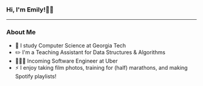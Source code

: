 ### Hi, I'm Emily!👋🏼

---

### About Me
- 🐝 I study Computer Science at Georgia Tech
- ✏️ I'm a Teaching Assistant for Data Structures & Algorithms
- 👩🏻‍💻 Incoming Software Engineer at Uber 
- ⚡️ I enjoy taking film photos, training for (half) marathons, and making Spotify playlists!

<!--
**emilyjwu/emilyjwu** is a ✨ _special_ ✨ repository because its `README.md` (this file) appears on your GitHub profile.

Here are some ideas to get you started:

- 🔭 I’m currently working on ...
- 🌱 I’m currently learning ...
- 👯 I’m looking to collaborate on ...
- 🤔 I’m looking for help with ...
- 💬 Ask me about ...
- 📫 How to reach me: ...
- 😄 Pronouns: ...
- ⚡ Fun fact: ...
-->

